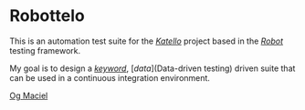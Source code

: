 # Robottelo

This is an automation test suite for the [*Katello*](http://katello.org/) project based in the [*Robot*](https://code.google.com/p/robotframework/) testing framework.

My goal is to design a [*keyword*](http://en.wikipedia.org/wiki/Keyword-driven_testing), [*data*](Data-driven testing) driven suite that can be used in a continuous integration environment.

[Og Maciel](http://ogmaciel.tumblr.com)
